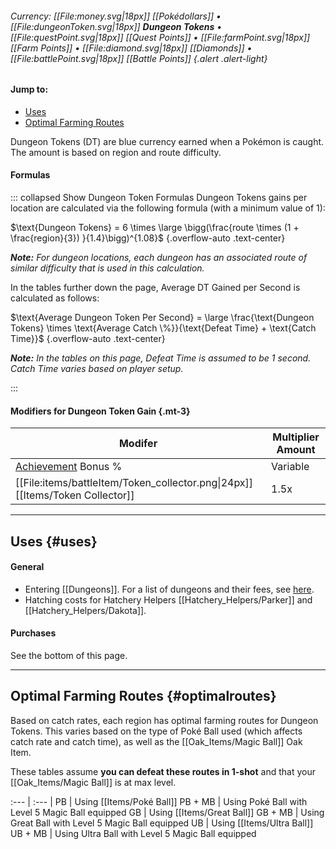 ###### Currency: [[File:money.svg|18px]] [[Pokédollars]] • [[File:dungeonToken.svg|18px]] **Dungeon Tokens** • [[File:questPoint.svg|18px]] [[Quest Points]] • [[File:farmPoint.svg|18px]] [[Farm Points]] • [[File:diamond.svg|18px]]  [[Diamonds]] • [[File:battlePoint.svg|18px]] [[Battle Points]] {.alert .alert-light}

#### Jump to:
* [Uses](#uses)
* [Optimal Farming Routes](#optimalroutes)

Dungeon Tokens (DT) are blue currency earned when a Pokémon is caught. The amount is based on region and route difficulty.

#### Formulas
::: collapsed Show Dungeon Token Formulas
Dungeon Tokens gains per location are calculated via the following formula (with a minimum value of 1):

$\text{Dungeon Tokens} = 6 \times \large  \bigg(\frac{route \times (1 + \frac{region}{3}) }{1.4}\bigg)^{1.08}$ {.overflow-auto .text-center}

***Note:** For dungeon locations, each dungeon has an associated route of similar difficulty that is used in this calculation.*

In the tables further down the page, Average DT Gained per Second is calculated as follows:

$\text{Average Dungeon Token Per Second} = \large \frac{\text{Dungeon Tokens} \times \text{Average Catch \%}}{\text{Defeat Time} + \text{Catch Time}}$ {.overflow-auto .text-center}

***Note:** In the tables on this page, Defeat Time is assumed to be 1 second. Catch Time varies based on player setup.*

:::

#### Modifiers for Dungeon Token Gain {.mt-3}

| Modifer | Multiplier Amount |
| ----- | ----- |
| [Achievement](#!Achievements) Bonus % | Variable |
| [[File:items/battleItem/Token_collector.png\|24px]] [[Items/Token Collector]] | 1.5x |

---

## Uses {#uses}
#### General
* Entering [[Dungeons]]. For a list of dungeons and their fees, see [here](#!Dungeons#list).
* Hatching costs for Hatchery Helpers [[Hatchery_Helpers/Parker]] and [[Hatchery_Helpers/Dakota]].

#### Purchases
See the bottom of this page.

---

## Optimal Farming Routes {#optimalroutes}
Based on catch rates, each region has optimal farming routes for Dungeon Tokens. This varies based on the type of Poké Ball used (which affects catch rate and catch time), as well as the [[Oak_Items/Magic Ball]] Oak Item.

These tables assume **you can defeat these routes in 1-shot** and that your [[Oak_Items/Magic Ball]] is at max level.

:--- | :--- |
PB | Using [[Items/Poké Ball]]
PB + MB | Using Poké Ball with Level 5 Magic Ball equipped
GB | Using [[Items/Great Ball]]
GB + MB | Using Great Ball with Level 5 Magic Ball equipped
UB | Using [[Items/Ultra Ball]]
UB + MB | Using Ultra Ball with Level 5 Magic Ball equipped